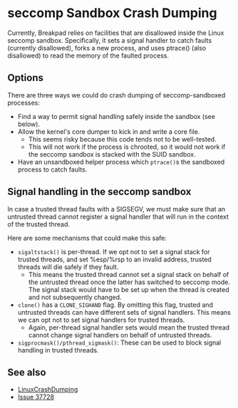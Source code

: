 # seccomp Sandbox Crash Dumping

Currently, Breakpad relies on facilities that are disallowed inside the Linux
seccomp sandbox.  Specifically, it sets a signal handler to catch faults
(currently disallowed), forks a new process, and uses ptrace() (also disallowed)
to read the memory of the faulted process.

## Options

There are three ways we could do crash dumping of seccomp-sandboxed processes:

*   Find a way to permit signal handling safely inside the sandbox (see below).
*   Allow the kernel's core dumper to kick in and write a core file.
    *   This seems risky because this code tends not to be well-tested.
    *   This will not work if the process is chrooted, so it would not work if
        the seccomp sandbox is stacked with the SUID sandbox.
*   Have an unsandboxed helper process which `ptrace()`s the sandboxed process
    to catch faults.

## Signal handling in the seccomp sandbox

In case a trusted thread faults with a SIGSEGV, we must make sure that an
untrusted thread cannot register a signal handler that will run in the context
of the trusted thread.

Here are some mechanisms that could make this safe:

*   `sigaltstack()` is per-thread. If we opt not to set a signal stack for
    trusted threads, and set %esp/%rsp to an invalid address, trusted threads
    will die safely if they fault.
    *   This means the trusted thread cannot set a signal stack on behalf of the
        untrusted thread once the latter has switched to seccomp mode. The
        signal stack would have to be set up when the thread is created and not
        subsequently changed.
*   `clone()` has a `CLONE_SIGHAND` flag. By omitting this flag, trusted and
    untrusted threads can have different sets of signal handlers. This means we
    can opt not to set signal handlers for trusted threads.
    *   Again, per-thread signal handler sets would mean the trusted thread
        cannot change signal handlers on behalf of untrusted threads.
*   `sigprocmask()/pthread_sigmask()`: These can be used to block signal
    handling in trusted threads.

## See also

*   [LinuxCrashDumping](linux/crash_dumping.md)
*   [Issue 37728](https://crbug.com/37728)
